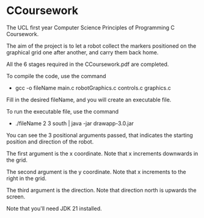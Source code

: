 # CCoursework
The UCL first year Computer Science Principles of Programming C Coursework.

The aim of the project is to let a robot collect the markers positioned on the graphical grid one after another, and carry them back home. 

All the 6 stages required in the CCoursework.pdf are completed.

To compile the code, use the command

- gcc -o fileName main.c robotGraphics.c controls.c graphics.c

Fill in the desired fileName, and you will create an executable file.

To run the executable file, use the command

- ./fileName 2 3 south | java -jar drawapp-3.0.jar

You can see the 3 positional arguments passed, that indicates the starting position and direction of the robot.

The first argument is the x coordinate. Note that x increments downwards in the grid.

The second argument is the y coordinate. Note that x increments to the right in the grid.

The third argument is the direction. Note that direction north is upwards the screen.

Note that you'll need JDK 21 installed.